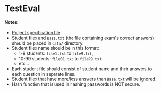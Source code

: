 # TestEval

#### Notes:
- [Project specification file](https://github.com/rzr8i/TestEval/blob/5cbf8f7e66d8c575e39ed39cc01dbcdc284d3482/%D8%B7%D8%B1%D8%A7%D8%AD%DB%8C%20%D9%88%20%D9%BE%DB%8C%D8%A7%D8%AF%D9%87%20%D8%B3%D8%A7%D8%B2%DB%8C%20%D8%B3%DB%8C%D8%B3%D8%AA%D9%85%20%D8%AA%D8%B5%D8%AD%DB%8C%D8%AD%20%D8%A8%D8%B1%DA%AF%D9%87%20%D9%87%D8%A7%DB%8C%20%D8%A7%D9%85%D8%AA%D8%AD%D8%A7%D9%86%DB%8C.pdf)
- Student files and `Base.txt` (the file containing exam's correct answers) should be placed in `data/` directory.
- Student files name should be in this format:
    - 1-9 students: `file1.txt` to `file9.txt`,
    - 10-99 students: `file01.txt` to `file99.txt`
    - etc...
- Each student file should consist of student name and their answers to each question in separate lines.
- Student files that have more/less answers than `Base.txt` will be ignored.
- Hash function that is used in hashing passwords is NOT secure.
